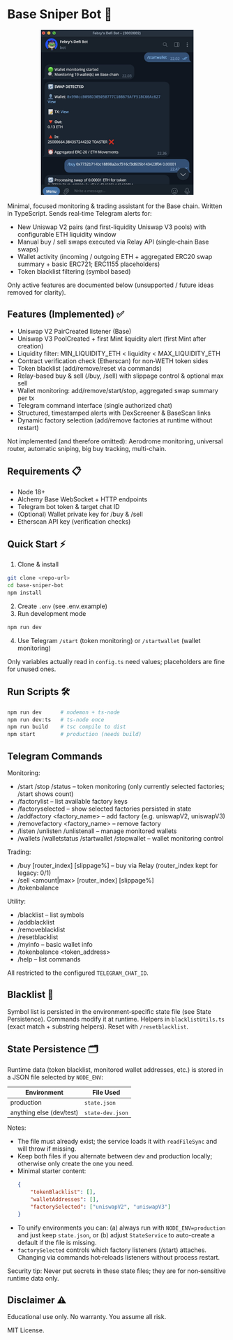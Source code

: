 # Base Sniper Bot 🎯

<p align="center">
	<img src="./assets/ss.jpeg" alt="Base Sniper Bot Screenshot" width="350" />
</p>

Minimal, focused monitoring & trading assistant for the Base chain. Written in TypeScript. Sends real‑time Telegram alerts for:

- New Uniswap V2 pairs (and first-liquidity Uniswap V3 pools) with configurable ETH liquidity window
- Manual buy / sell swaps executed via Relay API (single‑chain Base swaps)
- Wallet activity (incoming / outgoing ETH + aggregated ERC20 swap summary + basic ERC721; ERC1155 placeholders)
- Token blacklist filtering (symbol based)

Only active features are documented below (unsupported / future ideas removed for clarity).

## Features (Implemented) ✅

 - Uniswap V2 PairCreated listener (Base)
 - Uniswap V3 PoolCreated + first Mint liquidity alert (first Mint after creation)
 - Liquidity filter: MIN_LIQUIDITY_ETH < liquidity < MAX_LIQUIDITY_ETH
 - Contract verification check (Etherscan) for non‑WETH token sides
 - Token blacklist (add/remove/reset via commands)
 - Relay-based buy & sell (/buy, /sell) with slippage control & optional max sell
 - Wallet monitoring: add/remove/start/stop, aggregated swap summary per tx
 - Telegram command interface (single authorized chat)
 - Structured, timestamped alerts with DexScreener & BaseScan links
 - Dynamic factory selection (add/remove factories at runtime without restart)

Not implemented (and therefore omitted): Aerodrome monitoring, universal router, automatic sniping, big buy tracking, multi-chain.

## Requirements 📋

- Node 18+
- Alchemy Base WebSocket + HTTP endpoints
- Telegram bot token & target chat ID
- (Optional) Wallet private key for /buy & /sell
- Etherscan API key (verification checks)

## Quick Start ⚡

1. Clone & install
```bash
git clone <repo-url>
cd base-sniper-bot
npm install
```
2. Create `.env` (see .env.example)
3. Run development mode
```bash
npm run dev
```
4. Use Telegram `/start` (token monitoring) or `/startwallet` (wallet monitoring)

Only variables actually read in `config.ts` need values; placeholders are fine for unused ones.

## Run Scripts 🛠️
```bash
npm run dev      # nodemon + ts-node
npm run dev:ts   # ts-node once
npm run build    # tsc compile to dist
npm start        # production (needs build)
```

## Telegram Commands

Monitoring:
 - /start /stop /status – token monitoring (only currently selected factories; /start shows count)
 - /factorylist – list available factory keys
 - /factoryselected – show selected factories persisted in state
 - /addfactory <factory_name> – add factory (e.g. uniswapV2, uniswapV3)
 - /removefactory <factory_name> – remove factory
 - /listen <wallet> /unlisten <wallet> /unlistenall – manage monitored wallets
 - /wallets /walletstatus /startwallet /stopwallet – wallet monitoring control

Trading:
- /buy <token> <eth> [router_index] [slippage%] – buy via Relay (router_index kept for legacy: 0/1)
- /sell <token> <amount|max> [router_index] [slippage%]
- /tokenbalance <token>

Utility:
 - /blacklist – list symbols
 - /addblacklist <symbol>
 - /removeblacklist <symbol>
 - /resetblacklist
 - /myinfo – basic wallet info
 - /tokenbalance <token_address>
 - /help – list commands

All restricted to the configured `TELEGRAM_CHAT_ID`.

## Blacklist 🚫
Symbol list is persisted in the environment‑specific state file (see State Persistence). Commands modify it at runtime. Helpers in `blacklistUtils.ts` (exact match + substring helpers). Reset with `/resetblacklist`.

## State Persistence 🗂️
Runtime data (token blacklist, monitored wallet addresses, etc.) is stored in a JSON file selected by `NODE_ENV`:

| Environment | File Used    |
|-------------|--------------|
| production  | `state.json` |
| anything else (dev/test) | `state-dev.json` |

Notes:
- The file must already exist; the service loads it with `readFileSync` and will throw if missing.
- Keep both files if you alternate between dev and production locally; otherwise only create the one you need.
- Minimal starter content:
	```json
	{
		"tokenBlacklist": [],
		"walletAddresses": [],
		"factorySelected": ["uniswapV2", "uniswapV3"]
	}
	```
- To unify environments you can: (a) always run with `NODE_ENV=production` and just keep `state.json`, or (b) adjust `StateService` to auto-create a default if the file is missing.
- `factorySelected` controls which factory listeners (/start) attaches. Changing via commands hot‑reloads listeners without process restart.

Security tip: Never put secrets in these state files; they are for non‑sensitive runtime data only.

## Disclaimer ⚠️
Educational use only. No warranty. You assume all risk.

MIT License.
